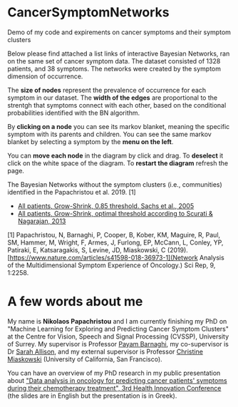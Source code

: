 # CancerSymptomNetworks
Demo of my code and expirements on cancer symptoms and their symptom clusters

Below please find attached a list links of interactive Bayesian Networks, ran on the same set of cancer symptom data. The dataset consisted of 1328 patients, and 38 symptoms. The networks were created by the symptom dimension of occurrence. 

The **size of nodes** represent the prevalence of occurrence for each symptom in our dataset. The **width of the edges** are proportional to the strentgh that symptoms connect with each other, based on the conditional probabilities identified with the BN algorithm.

By **clicking on a node** you can see its markov blanket, meaning the specific symptom with its parents and children. You can see the same markov blanket by selecting a symptom by the **menu on the left**.

You can **move each node** in the diagram by click and drag. To **deselect** it click on the white space of the diagram. To **restart the diagram** refresh the page.

The Bayesian Networks without the symptom clusters (i.e., communities) identified in the Papachristou et al. 2019. [1] 
* [All patients, Grow-Shrink, 0.85 threshold. Sachs et al., 2005](https://nikolaospapachristou.github.io/CancerSymptomNetworks/GSmod1.html)
* [All patients, Grow-Shrink, optimal threshold according to Scurati & Nagarajan, 2013](https://nikolaospapachristou.github.io/CancerSymptomNetworks/GSmod2.html)

[1] Papachristou, N, Barnaghi, P, Cooper, B, Kober, KM, Maguire, R, Paul, SM, Hammer, M, Wright, F, Armes, J, Furlong, EP, McCann, L, Conley, YP, Patiraki, E, Katsaragakis, S, Levine, JD, Miaskowski, C (2019). [https://www.nature.com/articles/s41598-018-36973-1](Network Analysis of the Multidimensional Symptom Experience of Oncology.) Sci Rep, 9, 1:2258.

# A few words about me

My name is **Nikolaos Papachristou** and I am currently finishing my PhD on "Machine Learning for Exploring and Predicting Cancer Symptom Clusters" at the Centre for Vision, Speech and Signal Processing (CVSSP), University of Surrey. My supervisor is Professor [Payam Barnaghi](http://personal.ee.surrey.ac.uk/Personal/P.Barnaghi/), my co-supervisor is Dr [Sarah Allison](https://www.surrey.ac.uk/nutrition/People/154416/), and my external supervisor is Professor [Christine Miaskowski](https://profiles.ucsf.edu/christine.miaskowski) (University of California, San Francisco). 

You can have an overview of my PhD research in my public presentation about ["Data analysis in oncology for predicting cancer patients' symptoms during their chemotherapy treatment", 3rd Health Innovation Conference](https://www.youtube.com/watch?v=2hMLdn9D2Hc) (the slides are in English but the presentation is in Greek).
